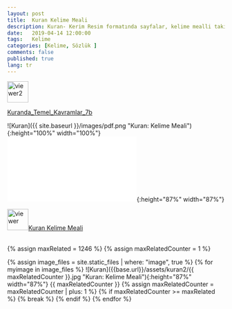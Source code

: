 ```yaml
---
layout: post
title:  Kuran Kelime Meali
description: Kuran- Kerim Resim formatında sayfalar, kelime mealli takip etmesi kolay anlaşılır, faydalı bir kaynak.
date:   2019-04-14 12:00:00
tags:   Kelime
categories: [Kelime, Sözlük ]
comments: false
published: true
lang: tr
---
```





 <div align="left">
<img src="{{ site.baseurl }}/images/pdf.png" alt="viewer2" width="49" height="49"></a>


<a href="https://vdemir.github.io/viewer/web/viewer.html?file=https://vdemir.github.io/assets/kuran1/Kuranda_Temel_Kavramlar_7b.pdf" target="_blank" class="btn btn-default">Kuranda_Temel_Kavramlar_7b</a></div>



![Kuran]({{ site.baseurl }}/images/pdf.png  "Kuran: Kelime Meali"){:height="100%" width="100%"}
![Kuranda Temel Kavramlar 7b]({{base.url}}/viewer/web/viewer.html?file=https://vdemir.github.io/assets/kuran1/Kuranda_Temel_Kavramlar_7b.pdf  "Kuranda_Temel_Kavramlar_7b"){:height="87%" width="87%"}
<br>

<div align="left">
<a href="https://vdemir.github.io/viewer/web/viewer.html?file=https://vdemir.github.io/assets/kuran1/kuran.pdf" target="_blank"><img src="{{ site.baseurl }}/images/pdf.png" alt="viewer" width="49" height="49"></a><a href="https://vdemir.github.io/viewer/web/viewer.html?file=https://vdemir.github.io/assets/kuran1/kuran.pdf" target="_blank" class="btn btn-default">Kuran Kelime Meali</a></div>


<br>


{% assign maxRelated = 1246 %}
{% assign maxRelatedCounter = 1 %}


{% assign image_files = site.static_files | where: "image", true %}
{% for myimage in image_files %}
![Kuran]({{base.url}}/assets/kuran2/{{ maxRelatedCounter }}.jpg  "Kuran: Kelime Meali"){:height="87%" width="87%"}
  {{ maxRelatedCounter }}
{% assign maxRelatedCounter = maxRelatedCounter | plus: 1 %}
      {% if maxRelatedCounter >= maxRelated %}
        {% break %}
      {% endif %}
{% endfor %}




